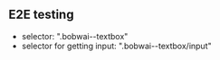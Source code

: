 
## E2E testing

- selector: ".bobwai--textbox"
- selector for getting input: ".bobwai--textbox/input"